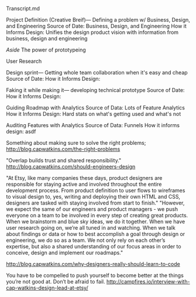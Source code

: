 Transcript.md

Project Definition (Creative Breif)— Defining a problem w/ Business, Design, and Engineering
  Source of Date: Business, Design, and Engineering
  How it Informs Design: Unifies the design product vision with information from business, design and engineering

_Aside_ The power of prototypeing

User Research

Design sprint— Getting whole team collaboration when it's easy and cheap
  Source of Date:
  How it Informs Design:


Faking it while making it— developing technical prototype
  Source of Date:
  How it Informs Design:


Guiding Roadmap with Analytics
  Source of Data: Lots of Feature Analytics
  How it Informs Design: Hard stats on what's getting used and what's not


Auditing Features with Analytics
  Source of Data: Funnels
  How it informs design: asdf





Something about making sure to solve the right problems;
http://blog.capwatkins.com/the-right-problems

"Overlap builds trust and shared responsibility."
http://blog.capwatkins.com/should-engineers-design

"At Etsy, like many companies these days, product designers are responsible for staying active and involved throughout the entire development process. From product definition to user flows to wireframes to visual design to, yes, writing and deploying their own HTML and CSS, designers are tasked with staying involved from start to finish."
"However, we expect the same of our engineers and product managers - we push everyone on a team to be involved in every step of creating great products. When we brainstorm and blue sky ideas, we do it together. When we have user research going on, we’re all tuned in and watching. When we talk about findings or data or how to best accomplish a goal through design or engineering, we do so as a team. We not only rely on each other’s expertise, but also a shared understanding of our focus areas in order to conceive, design and implement our roadmaps."

http://blog.capwatkins.com/why-designers-really-should-learn-to-code


You have to be compelled to push yourself to become better at the things you’re not good at. Don’t be afraid to fail.
http://campfires.io/interview-with-cap-watkins-design-lead-at-etsy/


